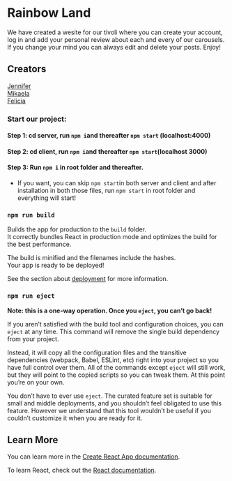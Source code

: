 # Rainbow Land 

We have created a wesite for our tivoli where you can create your account, log in and add your personal review about each and every of our carousels. If you change your mind you can always edit and delete your posts. Enjoy! 

## Creators
[Jennifer](https://github.com/JenniferTendell)<br>
[Mikaela](https://github.com/MikaelaAnd)<br>
[Felicia](https://github.com/feliciavonbraun)


### Start our project: 

#### Step 1: cd server, run `npm i`and thereafter `npm start` (localhost:4000)<br>
#### Step 2: cd client, run `npm i`and thereafter `npm start`(localhost 3000)<br>
#### Step 3: Run `npm i` in root folder <rainbow-land> and thereafter. 
 
 - If you want, you can skip `npm start`in both server and client and after installation in both those files, run `npm start`
  in root folder and everything will start!


### `npm run build`

Builds the app for production to the `build` folder.\
It correctly bundles React in production mode and optimizes the build for the best performance.

The build is minified and the filenames include the hashes.\
Your app is ready to be deployed!

See the section about [deployment](https://facebook.github.io/create-react-app/docs/deployment) for more information.

### `npm run eject`

**Note: this is a one-way operation. Once you `eject`, you can’t go back!**

If you aren’t satisfied with the build tool and configuration choices, you can `eject` at any time. This command will remove the single build dependency from your project.

Instead, it will copy all the configuration files and the transitive dependencies (webpack, Babel, ESLint, etc) right into your project so you have full control over them. All of the commands except `eject` will still work, but they will point to the copied scripts so you can tweak them. At this point you’re on your own.

You don’t have to ever use `eject`. The curated feature set is suitable for small and middle deployments, and you shouldn’t feel obligated to use this feature. However we understand that this tool wouldn’t be useful if you couldn’t customize it when you are ready for it.

## Learn More

You can learn more in the [Create React App documentation](https://facebook.github.io/create-react-app/docs/getting-started).

To learn React, check out the [React documentation](https://reactjs.org/).
